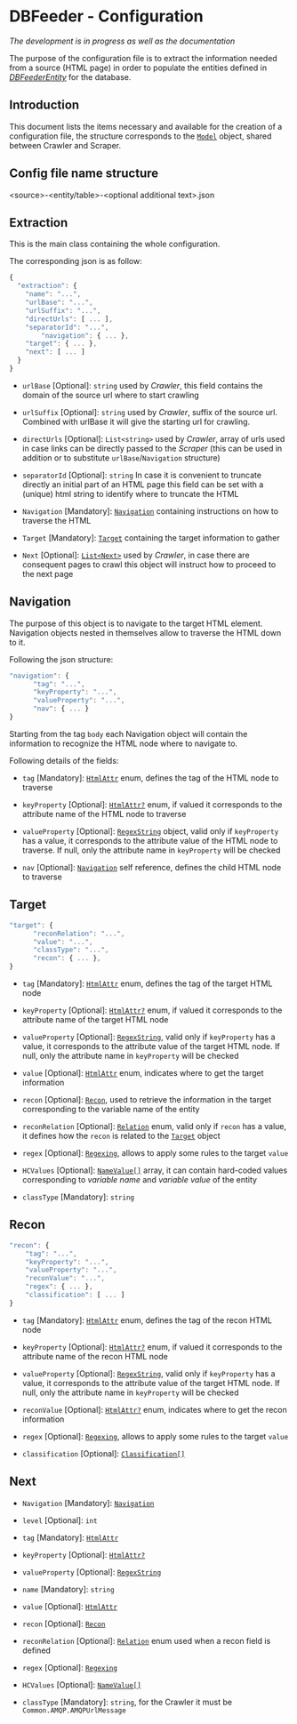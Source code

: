 # DBFeeder - Configuration

_The development is in progress as well as the documentation_

The purpose of the configuration file is to extract the information needed from a source (HTML page) in order to populate the entities defined in [_DBFeederEntity_](https://github.com/dapalex/DBFeeder/blob/main/DBFeederEntity) for the database.

## Introduction

This document lists the items necessary and available for the creation of a configuration file, the structure corresponds to the [`Model`](https://github.com/dapalex/DBFeeder/blob/main/Common/Serializer/README.md#model) object, shared between Crawler and Scraper.


## Config file name structure

\<source>-\<entity/table>-\<optional additional text>.json

## Extraction

This is the main class containing the whole configuration.

The corresponding json is as follow:

```javascript
{
  "extraction": {
    "name": "...",
    "urlBase": "...",
    "urlSuffix": "...",
    "directUrls": [ ... ],
    "separatorId": "...",
        "navigation": { ... },
    "target": { ... },
    "next": [ ... ]
  }
}
```

- `urlBase` [Optional]: `string` used by _Crawler_, this field contains the domain of the source url where to start crawling

- `urlSuffix` [Optional]: `string` used by _Crawler_, suffix of the source url. Combined with urlBase it will give the starting url for crawling.

- `directUrls` [Optional]: `List<string>` used by _Crawler_, array of urls used in case links can be directly passed to the _Scraper_ (this can be used in addition or to substitute `urlBase`/`Navigation` structure)

- `separatorId` [Optional]: `string` In case it is convenient to truncate directly an initial part of an HTML page this field can be set with a (unique) html string to identify where to truncate the HTML

- `Navigation` [Mandatory]: [`Navigation`](#navigation) containing instructions on how to traverse the HTML

- `Target` [Mandatory]: [`Target`](#target) containing the target information to gather

- `Next` [Optional]: [`List<Next>`](#next) used by _Crawler_, in case there are consequent pages to crawl this object will instruct how to proceed to the next page


## Navigation

The purpose of this object is to navigate to the target HTML element.
Navigation objects nested in themselves allow to traverse the HTML down to it.

Following the json structure:

```javascript
"navigation": {
      "tag": "...",
      "keyProperty": "...",
      "valueProperty": "...",
      "nav": { ... }
}
```

Starting from the tag `body` each Navigation object will contain the information to recognize the HTML node where to navigate to.

Following details of the fields:

- `tag` [Mandatory]: [`HtmlAttr`](https://github.com/dapalex/DBFeeder/blob/main/Common/README.md#htmlattr) enum, defines the tag of the HTML node to traverse

- `keyProperty` [Optional]: [`HtmlAttr?`](https://github.com/dapalex/DBFeeder/blob/main/Common/README.md#htmlattr) enum, if valued it corresponds to the attribute name of the HTML node to traverse

- `valueProperty` [Optional]: [`RegexString`](https://github.com/dapalex/DBFeeder/blob/main/Common/README.md#regexstring) object, valid only if `keyProperty` has a value, it corresponds to the attribute value of the HTML node to traverse. If null, only the attribute name in `keyProperty` will be checked

- `nav` [Optional]: [`Navigation`](#navigation) self reference, defines the child HTML node to traverse

## Target

```javascript
"target": {
      "reconRelation": "...",
      "value": "...",
      "classType": "...",
      "recon": { ... },
}
```

- `tag` [Mandatory]: [`HtmlAttr`](https://github.com/dapalex/DBFeeder/blob/main/Common/README.md#htmlattr) enum, defines the tag of the target HTML node

- `keyProperty` [Optional]: [`HtmlAttr?`](https://github.com/dapalex/DBFeeder/blob/main/Common/README.md#htmlattr) enum, if valued it corresponds to the attribute name of the target HTML node

- `valueProperty` [Optional]: [`RegexString`](https://github.com/dapalex/DBFeeder/blob/main/Common/README.md#regexstring), valid only if `keyProperty` has a value, it corresponds to the attribute value of the target HTML node. If null, only the attribute name in `keyProperty` will be checked

- `value` [Optional]: [`HtmlAttr`](https://github.com/dapalex/DBFeeder/blob/main/Common/README.md#htmlattr) enum, indicates where to get the target information

- `recon` [Optional]: [`Recon`](#recon), used to retrieve the information in the target corresponding to the variable name of the entity

- `reconRelation` [Optional]: [`Relation`](https://github.com/dapalex/DBFeeder/blob/main/Common/README.md#relation) enum, valid only if `recon` has a value, it defines how the `recon` is related to the [`Target`](#target) object

- `regex` [Optional]: [`Regexing`](https://github.com/dapalex/DBFeeder/blob/main/Common/README.md#regexing), allows to apply some rules to the target `value`

- `HCValues` [Optional]: [`NameValue[]`](https://github.com/dapalex/DBFeeder/blob/main/Common/README.md#namevalue) array, it can contain hard-coded values corresponding to _variable name_ and _variable value_ of the entity

- `classType` [Mandatory]: `string`


## Recon

```javascript
"recon": {
    "tag": "...",
    "keyProperty": "...",
    "valueProperty": "...",
    "reconValue": "...",
    "regex": { ... },
    "classification": [ ... ]
}
```

- `tag` [Mandatory]: [`HtmlAttr`](https://github.com/dapalex/DBFeeder/blob/main/Common/README.md#htmlattr) enum, defines the tag of the recon HTML node

- `keyProperty` [Optional]: [`HtmlAttr?`](https://github.com/dapalex/DBFeeder/blob/main/Common/README.md#htmlattr) enum, if valued it corresponds to the attribute name of the recon HTML node

- `valueProperty` [Optional]: [`RegexString`](https://github.com/dapalex/DBFeeder/blob/main/Common/README.md#regexstring), valid only if `keyProperty` has a value, it corresponds to the attribute value of the target HTML node. If null, only the attribute name in `keyProperty` will be checked

- `reconValue` [Optional]: [`HtmlAttr?`](https://github.com/dapalex/DBFeeder/blob/main/Common/README.md#htmlattr) enum, indicates where to get the recon information

- `regex` [Optional]: [`Regexing`](https://github.com/dapalex/DBFeeder/blob/main/Common/README.md#regexing), allows to apply some rules to the target `value`

- `classification` [Optional]: [`Classification[]`](#classification)

## Next

- `Navigation` [Mandatory]: [`Navigation`](#navigation)

- `level` [Optional]: `int`

- `tag` [Mandatory]: [`HtmlAttr`](https://github.com/dapalex/DBFeeder/blob/main/Common/README.md#htmlattr)

- `keyProperty` [Optional]: [`HtmlAttr?`](https://github.com/dapalex/DBFeeder/blob/main/Common/README.md#htmlattr)

- `valueProperty` [Optional]: [`RegexString`](https://github.com/dapalex/DBFeeder/blob/main/Common/README.md#regexstring)

- `name` [Mandatory]: `string`

- `value` [Optional]: [`HtmlAttr`](https://github.com/dapalex/DBFeeder/blob/main/Common/README.md#htmlattr)

- `recon` [Optional]: [`Recon`](#recon)

- `reconRelation` [Optional]: [`Relation`](https://github.com/dapalex/DBFeeder/blob/main/Common/README.md#relation) enum used when a recon field is defined

- `regex` [Optional]: [`Regexing`](https://github.com/dapalex/DBFeeder/blob/main/Common/README.md#regexing)

- `HCValues` [Optional]: [`NameValue[]`](https://github.com/dapalex/DBFeeder/blob/main/Common/README.md#namevalue)

- `classType` [Mandatory]: `string`, for the Crawler it must be `Common.AMQP.AMQPUrlMessage`


